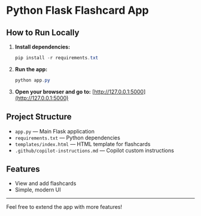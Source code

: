 # Python Flask Flashcard App

## How to Run Locally

1. **Install dependencies:**
   ```powershell
   pip install -r requirements.txt
   ```
2. **Run the app:**
   ```powershell
   python app.py
   ```
3. **Open your browser and go to:**
   [http://127.0.0.1:5000](http://127.0.0.1:5000)

## Project Structure
- `app.py` — Main Flask application
- `requirements.txt` — Python dependencies
- `templates/index.html` — HTML template for flashcards
- `.github/copilot-instructions.md` — Copilot custom instructions

## Features
- View and add flashcards
- Simple, modern UI

---
Feel free to extend the app with more features!
